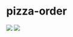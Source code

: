 # pizza-order

<img src = https://github.com/ds1417/pizza-order/blob/master/app/src/main/res/img!!/Screenshot_1480587166.png>
<img src = https://github.com/ds1417/pizza-order/blob/master/app/src/main/res/img!!/Screenshot_1480587183.png>
